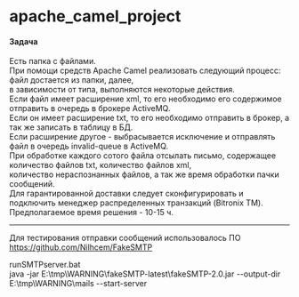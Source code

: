 # apache_camel_project  

#### Задача   
Есть папка с файлами.    
При помощи средств Apache Camel реализовать следующий процесс:   
файл достается из папки, далее,    
в зависимости от типа, выполняются некоторые действия.    
Если файл имеет расширение xml, то его необходимо его содержимое отправить в очередь в брокере ActiveMQ.    
Если он имеет расширение txt, то его необходимо отправить в брокер, а так же записать в таблицу в БД.    
Если расширение другое - выбрасывается исключение и отправлять файл в очередь invalid-queue в ActiveMQ.    
При обработке каждого сотого файла отсылать письмо, содержащее количество файлов txt, количество файлов xml,    
количество нераспознанных файлов, а так же время обработки пачки сообщений.    
Для гарантированной доставки следует сконфигурировать и подключить менеджер распределенных транзакций (Bitronix TM).    
Предполагаемое время решения - 10-15 ч.  

-----------------------------------------------  

Для тестирования отправки сообщений использовалось ПО  
https://github.com/Nilhcem/FakeSMTP  

runSMTPserver.bat  
java -jar E:\tmp\WARNING\fakeSMTP-latest\fakeSMTP-2.0.jar --output-dir E:\tmp\WARNING\mails --start-server  



